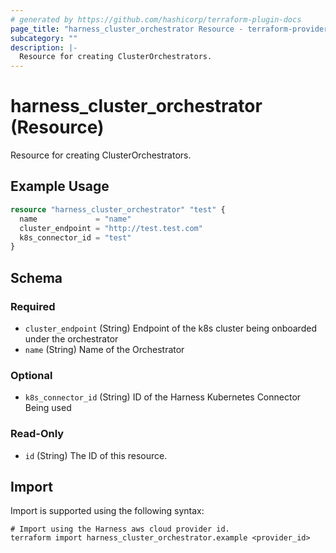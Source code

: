 ```yaml
---
# generated by https://github.com/hashicorp/terraform-plugin-docs
page_title: "harness_cluster_orchestrator Resource - terraform-provider-harness"
subcategory: ""
description: |-
  Resource for creating ClusterOrchestrators.
---
```


# harness_cluster_orchestrator (Resource)

Resource for creating ClusterOrchestrators.

## Example Usage

```terraform
resource "harness_cluster_orchestrator" "test" {
  name             = "name"
  cluster_endpoint = "http://test.test.com"
  k8s_connector_id = "test"
}
```

<!-- schema generated by tfplugindocs -->
## Schema

### Required

- `cluster_endpoint` (String) Endpoint of the k8s cluster being onboarded under the orchestrator
- `name` (String) Name of the Orchestrator

### Optional

- `k8s_connector_id` (String) ID of the Harness Kubernetes Connector Being used

### Read-Only

- `id` (String) The ID of this resource.

## Import

Import is supported using the following syntax:

```shell
# Import using the Harness aws cloud provider id.
terraform import harness_cluster_orchestrator.example <provider_id>
```

